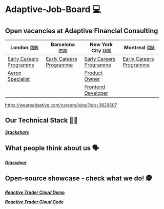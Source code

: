 # Adaptive-Job-Board :computer:
## Open vacancies at Adaptive Financial Consulting ##

| London :uk:  | Barcelona :es: | New York City :us: | Montreal :canada: |
| ------------- | ------------- | ------------- | ------------- |
| [Early Careers Programme](https://weareadaptive.com/careers/jobs/?job=4470922) | [Early Careers Programme](https://weareadaptive.com/careers/jobs/?job=4470933) | [Early Careers Programme](weareadaptive.com/careers/jobs/?job=3481569) | [Early Careers Programme](https://weareadaptive.com/careers/jobs/?job=4470909) |
| [Aeron Specialist](https://weareadaptive.com/careers/jobs/?job=4558194) |  | [Product Owner](https://weareadaptive.com/careers/jobs/?job=4499947) |  |
|  |  | [Frontend Developer](https://weareadaptive.com/careers/jobs/?job=4411717) |  |


https://weareadaptive.com/careers/jobs/?job=3629507

## Our Technical Stack 	:woman_technologist: ##

**_[Stackshare](https://stackshare.io/AFC/adaptive-financial-consulting)_**

## What people think about us :speaking_head: ## 

**_[Glassdoor](https://www.glassdoor.co.uk/Reviews/Adaptive-Financial-Consulting-Reviews-E833383.htm)_**

## Open-source showcase - check what we do! :detective: ##

**_[Reactive Trader Cloud Demo](https://web-demo.adaptivecluster.com/)_**

**_[Reactive Trader Cloud Code](https://github.com/AdaptiveConsulting/ReactiveTraderCloud)_**
